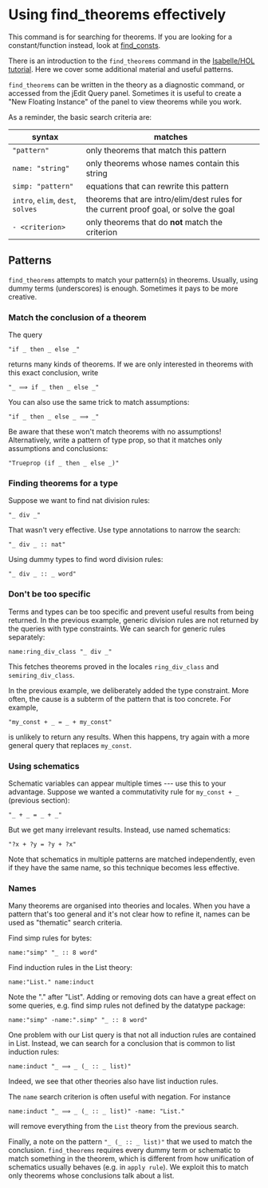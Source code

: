 <!--
     Copyright 2021, Data61, CSIRO (ABN 41 687 119 230)

     SPDX-License-Identifier: CC-BY-SA-4.0
-->

# Using find_theorems effectively

This command is for searching for theorems. If you are looking for a
constant/function instead, look at [find_consts](find-consts.md).

There is an introduction to the `find_theorems` command in the
[Isabelle/HOL tutorial](https://isabelle.in.tum.de/documentation.html).
Here we cover some additional material and useful patterns.

`find_theorems` can be written in the theory as a diagnostic command, or
accessed from the jEdit Query panel. Sometimes it is useful to create a
"New Floating Instance" of the panel to view theorems while you work.

As a reminder, the basic search criteria are:

| syntax | matches |
| ------------------- | ------------
| `"pattern"`       | only theorems that match this pattern
| `name: "string"`    | only theorems whose names contain this string
| `simp: "pattern"` | equations that can rewrite this pattern
| `intro`, `elim`, `dest`, `solves` | theorems that are intro/elim/dest rules for the current proof goal, or solve the goal
| `- <criterion>`   | only theorems that do **not** match the criterion

## Patterns

`find_theorems` attempts to match your pattern(s) in theorems. Usually,
using dummy terms (underscores) is enough. Sometimes it pays to be more
creative.

### Match the conclusion of a theorem

The query

    "if _ then _ else _"

returns many kinds of theorems. If we are only interested in theorems
with this exact conclusion, write

    "_ ⟹ if _ then _ else _"

You can also use the same trick to match assumptions:

    "if _ then _ else _ ⟹ _"

Be aware that these won't match theorems with no assumptions!
Alternatively, write a pattern of type prop, so that it matches only
assumptions and conclusions:

    "Trueprop (if _ then _ else _)"

### Finding theorems for a type

Suppose we want to find nat division rules:

    "_ div _"

That wasn't very effective. Use type annotations to narrow the search:

    "_ div _ :: nat"

Using dummy types to find word division rules:

    "_ div _ :: _ word"

### Don't be too specific

Terms and types can be too specific and prevent useful results from
being returned. In the previous example, generic division rules are not
returned by the queries with type constraints. We can search for generic
rules separately:

    name:ring_div_class "_ div _"

This fetches theorems proved in the locales `ring_div_class` and
`semiring_div_class`.

In the previous example, we deliberately added the type constraint. More
often, the cause is a subterm of the pattern that is too concrete. For
example,

    "my_const + _ = _ + my_const"

is unlikely to return any results. When this happens, try again with a
more general query that replaces `my_const`.

### Using schematics

Schematic variables can appear multiple times --- use this to your
advantage. Suppose we wanted a commutativity rule for `my_const + _`
(previous section):

    "_ + _ = _ + _"

But we get many irrelevant results. Instead, use named schematics:

    "?x + ?y = ?y + ?x"

Note that schematics in multiple patterns are matched independently, even if
they have the same name, so this technique becomes less effective.

### Names

Many theorems are organised into theories and locales. When you have a pattern
that's too general and it's not clear how to refine it, names can be used as
"thematic" search criteria.

Find simp rules for bytes:

    name:"simp" "_ :: 8 word"

Find induction rules in the List theory:

    name:"List." name:induct

Note the "." after "List". Adding or removing dots can have a great
effect on some queries, e.g. find simp rules not defined by the datatype
package:

    name:"simp" -name:".simp" "_ :: 8 word"

One problem with our List query is that not all induction rules are
contained in List. Instead, we can search for a conclusion that is
common to list induction rules:

    name:induct "_ ⟹ _ (_ :: _ list)"

Indeed, we see that other theories also have list induction rules.

The `name` search criterion is often useful with negation. For instance

    name:induct "_ ⟹ _ (_ :: _ list)" -name: "List."

will remove everything from the `List` theory from the previous search.

Finally, a note on the pattern `"_ (_ :: _ list)"` that we used to
match the conclusion. `find_theorems` requires every dummy term or
schematic to match something in the theorem, which is different from how
unification of schematics usually behaves (e.g. in `apply rule`). We
exploit this to match only theorems whose conclusions talk about a list.
